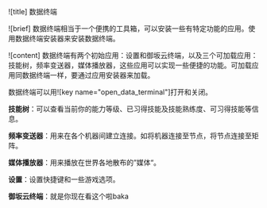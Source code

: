 ![title]
数据终端

![brief]
数据终端相当于一个便携的工具箱，可以安装一些有特定功能的应用。使用数据终端安装器来安装数据终端。

![content]
数据终端有两个初始应用：设置和御坂云终端，以及三个可加载应用：技能树，频率变送器，媒体播放器，这些应用可以实现一些便捷的功能。可加载应用同数据终端一样，要通过应用安装器来加载。

数据终端可以用![key name="open_data_terminal"]打开和关闭。

**技能树**：可以查看当前你的能力等级、已习得技能及技能熟练度、可习得技能等信息。

**频率变送器**：用来在各个机器间建立连接。如将机器连接至节点，将节点连接至矩阵。

**媒体播放器**：用来播放在世界各地散布的”媒体“。

**设置**：设置快捷键和一些游戏选项。

**御坂云终端**：就是你现在看这个啦baka
